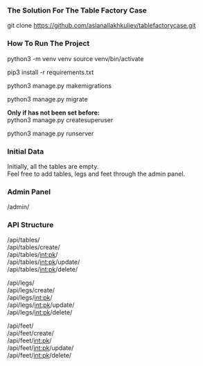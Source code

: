### The Solution For The Table Factory Case

git clone https://github.com/aslanallakhkuliev/tablefactorycase.git

### How To Run The Project

python3 -m venv venv
source venv/bin/activate

pip3 install -r requirements.txt

python3 manage.py makemigrations

python3 manage.py migrate

**Only if has not been set before:**  
python3 manage.py createsuperuser

python3 manage.py runserver

### Initial Data

Initially, all the tables are empty.  
Feel free to add tables, legs and feet through the admin panel.

### Admin Panel

/admin/

### API Structure

/api/tables/  
/api/tables/create/  
/api/tables/<int:pk>/  
/api/tables/<int:pk>/update/  
/api/tables/<int:pk>/delete/

/api/legs/  
/api/legs/create/  
/api/legs/<int:pk>/  
/api/legs/<int:pk>/update/  
/api/legs/<int:pk>/delete/

/api/feet/  
/api/feet/create/  
/api/feet/<int:pk>/  
/api/feet/<int:pk>/update/  
/api/feet/<int:pk>/delete/
